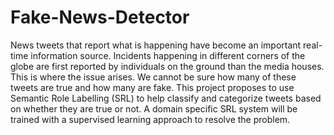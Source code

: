 # Fake-News-Detector
News tweets that report what is happening have become an important real-time information source. Incidents happening in different corners of the globe are first reported by individuals on the ground than the media houses. This is where the issue arises. We cannot be sure how many of these tweets are true and how many are fake. This project proposes to use Semantic Role Labelling (SRL) to help classify and categorize tweets based on whether they are true or not. A domain specific SRL system will be trained with a supervised learning approach to resolve the problem.
